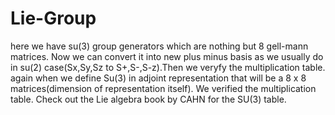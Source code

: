 # Lie-Group
here we have su(3) group generators which are nothing but 8 gell-mann matrices. Now we can convert it into new plus minus basis as we usually do in su(2) case(Sx,Sy,Sz to S+,S-,S-z).Then we veryfy the multiplication table. again when we define Su(3) in adjoint representation that will be a 8 x 8 matrices(dimension of representation itself). We verified the multiplication table. Check out the Lie algebra book by CAHN for the SU(3) table.
